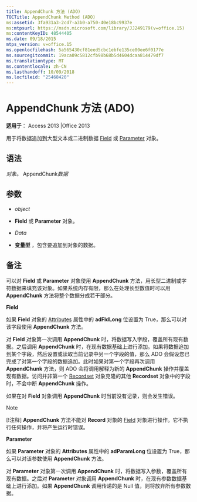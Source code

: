```yaml
---
title: AppendChunk 方法 (ADO)
TOCTitle: AppendChunk Method (ADO)
ms:assetid: 3fa931a3-2cd7-a3b0-a750-40e18bc9937e
ms:mtpsurl: https://msdn.microsoft.com/library/JJ249179(v=office.15)
ms:contentKeyID: 48544405
ms.date: 09/18/2015
mtps_version: v=office.15
ms.openlocfilehash: 5a565430cf81eed5cbc1ebfe135ce80ee6f0177e
ms.sourcegitcommit: 19aca09c5812cfb98b68b5d4604dcaa814479df7
ms.translationtype: MT
ms.contentlocale: zh-CN
ms.lasthandoff: 10/09/2018
ms.locfileid: "25468420"
---
```

# <a name="appendchunk-method-ado"></a>AppendChunk 方法 (ADO)


**适用于**： Access 2013 |Office 2013


用于将数据追加到大型文本或二进制数据 [Field](field-object-ado.md) 或 [Parameter](parameter-object-ado.md) 对象。

## <a name="syntax"></a>语法

*对象。* AppendChunk*数据*

## <a name="parameters"></a>参数

  - *object*

  - **Field** 或 **Parameter** 对象。

  - *Data*

  - **变量型** ，包含要追加到对象的数据。

## <a name="remarks"></a>备注

可以对 **Field** 或 **Parameter** 对象使用 **AppendChunk** 方法，用长型二进制或字符数据来填充该对象。如果系统内存有限，那么在处理长型数值时可以用 **AppendChunk** 方法将整个数据分成若干部分。

**Field**

如果 **Field** 对象的 [Attributes](attributes-property-ado.md) 属性中的 **adFldLong** 位设置为 True，那么可以对该字段使用 **AppendChunk** 方法。

对 **Field** 对象第一次调用 **AppendChunk** 时，将数据写入字段，覆盖所有现有数据。之后调用 **AppendChunk** 时，在现有数据基础上进行添加。如果将数据追加到某个字段，然后设置或读取当前记录中另一个字段的值，那么 ADO 会假设您已完成了对第一个字段的数据追加。此时如果对第一个字段再次调用 **AppendChunk** 方法，则 ADO 会将调用解释为新的 **AppendChunk** 操作并覆盖现有数据。访问并非第一个 [Recordset](recordset-object-ado.md) 对象克隆的其他 **Recordset** 对象中的字段时，不会中断 **AppendChunk** 操作。

如果在对 **Field** 对象调用 **AppendChunk** 时当前没有记录，则会发生错误。


> [!NOTE]
> <P>[!注释] <STRONG>AppendChunk</STRONG> 方法不能对 <STRONG>Record</STRONG> 对象的 <A href="record-object-ado.md">Field</A> 对象进行操作。它不执行任何操作，并将产生运行时错误。</P>



**Parameter**

如果 **Parameter** 对象的 **Attributes** 属性中的 **adParamLong** 位设置为 True，那么可以对该参数使用 **AppendChunk** 方法。

对 **Parameter** 对象第一次调用 **AppendChunk** 时，将数据写入参数，覆盖所有现有数据。之后对 **Parameter** 对象调用 **AppendChunk** 时，在现有参数数据基础上进行添加。如果 **AppendChunk** 调用传递的是 Null 值，则将放弃所有参数数据。

